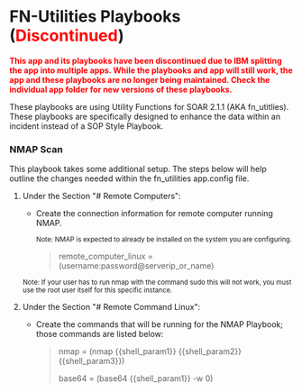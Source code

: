 # FN-Utilities Playbooks (<font color=red>Discontinued</font>)

<font color=red>**This app and its playbooks have been discontinued due to IBM splitting the app into multiple apps. While the playbooks and app will still work, the app and these playbooks are no longer being maintained. Check the individual app folder for new versions of these playbooks.**</font>

These playbooks are using Utility Functions for SOAR 2.1.1 (AKA fn_utitlies). These playbooks are specifically designed to enhance the data within an incident instead of a SOP Style Playbook.

### NMAP Scan
This playbook takes some additional setup. The steps below will help outline the changes needed within the fn_utilities app.config file.

1. Under the Section "# Remote Computers":

	- Create the connection information for remote computer running NMAP.
	
		<sub>Note: NMAP is expected to already be installed on the system you are configuring.</sub>
	
		>remote_computer_linux = (username:password@serverip_or_name)
		
	<sub>Note: If your user has to run nmap with the command sudo this will not work, you must use the root user itself for this specific instance.</sub>

2. Under the Section "# Remote Command Linux":

	- Create the commands that will be running for the NMAP Playbook; those commands are listed below:
	
		>nmap = (nmap {{shell_param1}} {{shell_param2}} {{shell_param3}})
		>
		>base64 = (base64 {{shell_param1}} -w 0)
